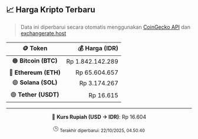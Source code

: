 

<!-- HARGA_KRIPTO -->
## 📈 Harga Kripto Terbaru

> Data ini diperbarui secara otomatis menggunakan [CoinGecko API](https://www.coingecko.com/) dan [exchangerate.host](https://exchangerate.host/)

<div align="center">

| 🪙 Token | 💰 Harga (IDR) |
|:------:|---------------:|
| 🟠 **Bitcoin (BTC)**   | Rp 1.842.142.289 |
| 🔵 **Ethereum (ETH)**  | Rp 65.604.657 |
| 🟣 **Solana (SOL)**    | Rp 3.174.267 |
| 🟢 **Tether (USDT)**   | Rp 16.615 |

---

💱 **Kurs Rupiah (USD → IDR)**: Rp 16.604

🕒 <sub>Terakhir diperbarui: 22/10/2025, 04.50.40</sub>

</div>
<!-- /HARGA_KRIPTO -->